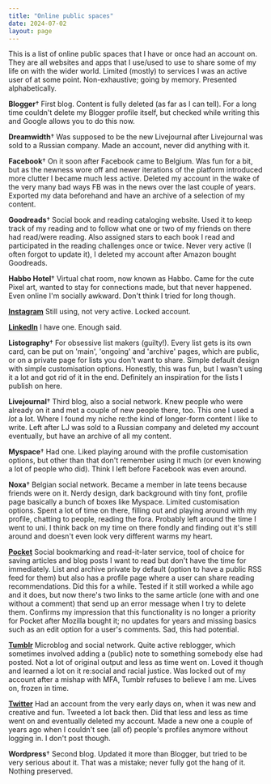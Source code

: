 ```yaml
---
title: "Online public spaces"
date: 2024-07-02
layout: page
---
```


<p>This is a list of online public spaces that I have or once had an account on. They are all websites and apps that I use/used to use to share some of my life on with the wider world. Limited (mostly) to services I was an active user of at some point. Non-exhaustive; going by memory. Presented alphabetically.</p>

**Blogger**†
  First blog. Content is fully deleted (as far as I can tell). For a long time couldn't delete my Blogger profile itself, but checked while writing this and Google allows you to do this now.

**Dreamwidth**†
  Was supposed to be the new Livejournal after Livejournal was sold to a Russian company. Made an account, never did anything with it.

**Facebook**†
  On it soon after Facebook came to Belgium. Was fun for a bit, but as the newness wore off and newer iterations of the platform introduced more clutter I became much less active. Deleted my account in the wake of the very many bad ways FB was in the news over the last couple of years. Exported my data beforehand and have an archive of a selection of my content.

**Goodreads**†
  Social book and reading cataloging website. Used it to keep track of my reading and to follow what one or two of my friends on there had read/were reading. Also assigned stars to each book I read and participated in the reading challenges once or twice. Never very active (I often forgot to update it), I deleted my account after Amazon bought Goodreads.

**Habbo Hotel**†
  Virtual chat room, now known as Habbo. Came for the cute Pixel art, wanted to stay for connections made, but that never happened. Even online I'm socially awkward. Don't think I tried for long though.

**[Instagram](https://www.instagram.com/mrhappyboots/)** 
  Still using, not very active. Locked account. 

**[LinkedIn](https://be.linkedin.com/in/tijs-boussier)**
  I have one. Enough said.

**Listography**†
  For obsessive list makers (guilty!). Every list gets is its own card, can be put on 'main', 'ongoing' and 'archive' pages, which are public, or on a private page for lists you don't want to share. Simple default design with simple customisation options. Honestly, this was fun, but I wasn't using it a lot and got rid of it in the end. Definitely an inspiration for the lists I publish on here.

**Livejournal**†
  Third blog, also a social network. Knew people who were already on it and met a couple of new people there, too. This one I used a *lot* a lot. Where I found my niche re:the kind of longer-form content I like to write. Left after LJ was sold to a Russian company and deleted my account eventually, but have an archive of all my content.

**Myspace**†
  Had one. Liked playing around with the profile customisation options, but other than that don't remember using it much (or even knowing a lot of people who did). Think I left before Facebook was even around.

**Noxa**†
  Belgian social network. Became a member in late teens because friends were on it. Nerdy design, dark background with tiny font, profile page basically a bunch of boxes like Myspace. Limited customisation options. Spent a lot of time on there, filling out and playing around with my profile, chatting to people, reading the fora. Probably left around the time I went to uni. I think back on my time on there fondly and finding out it's still around and doesn't even look very different warms my heart.

**[Pocket](https://getpocket.com/@70Gddp2cTN09cg4dh8A47c5Acqg7T28fR33Tj2U925L05bB0Z7b21Z78a7dfX62d?src=navbar)**
  Social bookmarking and read-it-later service, tool of choice for saving articles and blog posts I want to read but don't have the time for immediately. List and archive private by default (option to have a public RSS feed for them) but also has a profile page where a user can share reading recommendations. Did this for a while. Tested if it still worked a while ago and it does, but now there's two links to the same article (one with and one without a comment) that send up an error message when I try to delete them. Confirms my impression that this functionality is no longer a priority for Pocket after Mozilla bought it; no updates for years and missing basics such as an edit option for a user's comments. Sad, this had potential.  

**[Tumblr](https://mrhappyboots.tumblr.com/)**
  Microblog and social network. Quite active reblogger, which sometimes involved adding a (public) note to something somebody else had posted. Not a lot of original output and less as time went on. Loved it though and learned a lot on it re:social and racial justice. Was locked out of my account after a mishap with MFA, Tumblr refuses to believe I am me. Lives on, frozen in time.

**[Twitter](https://twitter.com/tijsboussier)**
  Had an account from the very early days on, when it was new and creative and fun. Tweeted a lot back then. Did that less and less as time went on and eventually deleted my account. Made a new one a couple of years ago when I couldn't see (all of) people's profiles anymore without logging in. I don't post though.

**Wordpress**†
  Second blog. Updated it more than Blogger, but tried to be very serious about it. That was a mistake; never fully got the hang of it. Nothing preserved.
